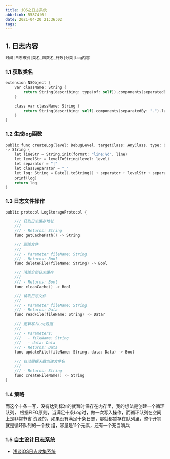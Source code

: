 ```yaml
---
title: iOS之日志系统
abbrlink: 55874f6f
date: 2021-04-20 21:36:02
tags:
---
```

## 1. 日志内容

```txt
时间|日志级别|类名_函数名_行数|分类|Log内容
```

### 1.1 获取类名

```objective-c
extension NSObject {
    var className: String {
        return String(describing: type(of: self)).components(separatedBy: ".").last!
    }

    class var className: String {
        return String(describing: self).components(separatedBy: ".").last!
    }
}
```

### 1.2 生成log函数

```objective-c
public func createLog(level: DebugLevel, targetClass: AnyClass, type: OperateType, content: String,  _ line: Int = #line, _ function: String = #function)
-> String {
    let lineStr = String.init(format: "line:%d", line)
    let levelStr = levelToString(level: level)
    let separator = "|"
    let classSeparator = "_"
    let log: String = Date().toString() + separator + levelStr + separator + targetClass.className + classSeparator + function + classSeparator + lineStr + separator + content + "\n"
    print(log)
    return log
}
```

### 1.3 日志文件操作

```objective-c
public protocol LogStorageProtocol {

    /// 获取日志缓存地址
    ///
    /// - Returns: String
    func getCachePath() -> String

    /// 删除文件
    ///
    /// - Parameter fileName: String
    /// - Returns: Bool
    func deleteFile(fileName: String) -> Bool

    /// 清除全部日志缓存
    ///
    /// - Returns: Bool
    func cleanCache() -> Bool

    /// 读取日志文件
    ///
    /// - Parameter fileName: String
    /// - Returns: Data
    func readFile(fileName: String) -> Data?

    /// 更新写入Log数据
    ///
    /// - Parameters:
    ///   - fileName: String
    ///   - data: Data
    /// - Returns: Data
    func updateFile(fileName: String, data: Data) -> Bool

    /// 自动根据天数创建文件名
    ///
    /// - Returns: String
    func createFileName() -> String
}
```

### 1.4 策略

而这个十条一写，没有达到标准的就暂时保存在内存里，我的想法是创建一个循环队列，
根据FIFO原则，当满足十条Log时，做一次写入操作，而循环队列在空间上是非常节省
资源的，如果没有满足十条日志，那就都暂存在队列里，整个开销就是循环队列的一个数
组，容量是11个元素，还有一个充当哨兵

### 1.5 [自主设计日志系统](https://www.jianshu.com/p/74f121bfd9e9)

* [浅谈iOS日志收集系统](https://blog.csdn.net/GGGHub/article/details/71430037)
